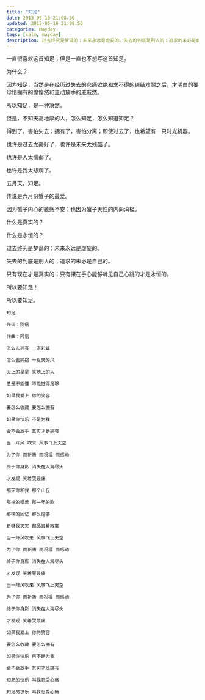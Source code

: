 ```yaml
---
title: "知足"
date: 2013-05-16 21:08:50
updated: 2015-05-16 21:08:50
categories: Mayday
tags: [calm, mayday]
description: 过去终究是梦诞的；未来永远是虚妄的。失去的到底是别人的；追求的未必是自己的。只有现在才是真实的；只有攥在手心能够听见自己心跳的才是永恒的。所以要知足！
---
```


一直很喜欢这首知足；但是一直也不想写这首知足。

为什么？

因为知足，当然是在经历过失去的悲痛欲绝和求不得的纠结难耐之后，才明白的要珍惜拥有的惶惶然和主动放手的戚戚然。

所以知足，是一种决然。

但是，不知天高地厚的人，怎么知足，怎么知道知足？

得到了，害怕失去；拥有了，害怕分离；即使过去了，也希望有一只时光机器。

也许是过去太美好了，也许是未来太残酷了。

也许是人太懦弱了。

也许是我太悲观了。

五月天，知足。

传说是六月份蟹子的最爱。

因为蟹子内心的敏感不安；也因为蟹子天性的内向消极。

什么是真实的？

什么是永恒的？

过去终究是梦诞的；未来永远是虚妄的。

失去的到底是别人的；追求的未必是自己的。

只有现在才是真实的；只有攥在手心能够听见自己心跳的才是永恒的。

所以要知足！

所以要知足。

```
知足

作词：阿信

作曲：阿信

怎么去拥有 一道彩虹 

怎么去拥抱 一夏天的风 

天上的星星 笑地上的人 

总是不能懂 不能觉得足够 

如果我爱上 你的笑容 

要怎么收藏 要怎么拥有 

如果你快乐 不是为我 

会不会放手 其实才是拥有 

当一阵风 吹来 风筝飞上天空 

为了你 而祈祷 而祝福 而感动 

终于你身影 消失在人海尽头 

才发现 笑着哭最痛 

那天你和我 那个山丘 

那样的唱着 那一年的歌 

那样的回忆 那么足够 

足够我天天 都品尝着寂寞 

当一阵风吹来 风筝飞上天空 

为了你 而祈祷 而祝福 而感动 

终于你身影 消失在人海尽头 

才发现 笑着哭最痛 

当一阵风吹来 风筝飞上天空 

为了你 而祈祷 而祝福 而感动 

终于你身影 消失在人海尽头 

才发现 笑着哭最痛 

如果我爱上 你的笑容 

要怎么收藏 要怎么拥有 

如果你快乐 再不是为我 

会不会放手 其实才是拥有 

知足的快乐 叫我忍受心痛 

知足的快乐 叫我忍受心痛
```
